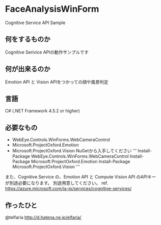 # FaceAnalysisWinForm
Cognitive Service API Sample

## 何をするものか
Cognitive Serivice APIの動作サンプルです

## 何が出来るのか
Emotion API と Vision APIをつかっての顔や風景判定

## 言語
C# (.NET Framework 4.5.2 or higher)

## 必要なもの
* WebEye.Controls.WinForms.WebCameraControl
* Microsoft.ProjectOxford.Emotion
* Microsoft.ProjectOxford.Vision
NuGetから入手してください
'''
Install-Package WebEye.Controls.WinForms.WebCameraControl
Install-Package Microsoft.ProjectOxford.Emotion
Install-Package Microsoft.ProjectOxford.Vision
'''

また、Cognitive Service の、Emotion API と Compute Vision API のAPIキーが別途必要になります。
別途用意してください。
ref. https://azure.microsoft.com/ja-jp/services/cognitive-services/

## 作ったひと
@telfaria
http://d.hatena.ne.jp/elfaria/
